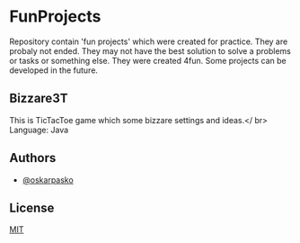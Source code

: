 # FunProjects

Repository contain 'fun projects' which were created for practice. 
They are probaly not ended. 
They may not have the best solution to solve a problems or tasks or something else. 
They were created 4fun. Some projects can be developed in the future.

## Bizzare3T

This is TicTacToe game which some bizzare settings and ideas.</ br>
Language: Java

## Authors

- [@oskarpasko](https://www.github.com/oskarpasko)



## License

[MIT](https://choosealicense.com/licenses/mit/)
